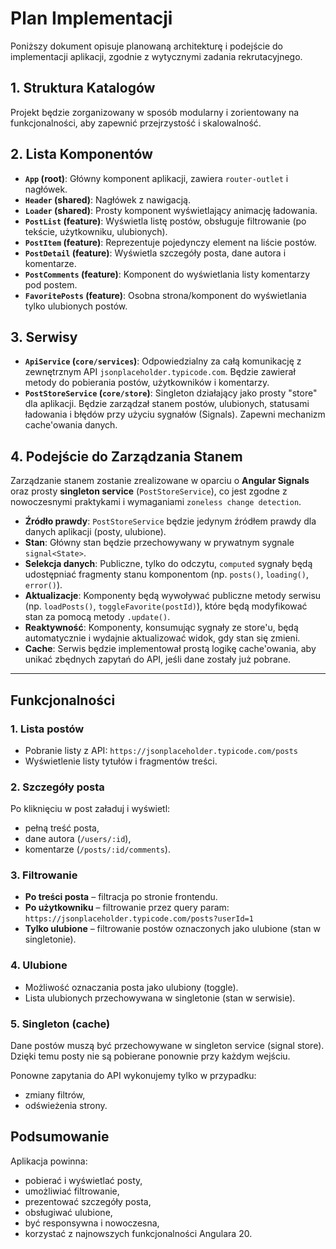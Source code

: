 # Plan Implementacji

Poniższy dokument opisuje planowaną architekturę i podejście do implementacji aplikacji, zgodnie z wytycznymi zadania rekrutacyjnego.

## 1. Struktura Katalogów

Projekt będzie zorganizowany w sposób modularny i zorientowany na funkcjonalności, aby zapewnić przejrzystość i skalowalność.

## 2. Lista Komponentów

-   **`App` (root)**: Główny komponent aplikacji, zawiera `router-outlet` i nagłówek.
-   **`Header` (shared)**: Nagłówek z nawigacją.
-   **`Loader` (shared)**: Prosty komponent wyświetlający animację ładowania.
-   **`PostList` (feature)**: Wyświetla listę postów, obsługuje filtrowanie (po tekście, użytkowniku, ulubionych).
-   **`PostItem` (feature)**: Reprezentuje pojedynczy element na liście postów.
-   **`PostDetail` (feature)**: Wyświetla szczegóły posta, dane autora i komentarze.
-   **`PostComments` (feature)**: Komponent do wyświetlania listy komentarzy pod postem.
-   **`FavoritePosts` (feature)**: Osobna strona/komponent do wyświetlania tylko ulubionych postów.

## 3. Serwisy

-   **`ApiService` (`core/services`)**: Odpowiedzialny za całą komunikację z zewnętrznym API `jsonplaceholder.typicode.com`. Będzie zawierał metody do pobierania postów, użytkowników i komentarzy.
-   **`PostStoreService` (`core/store`)**: Singleton działający jako prosty "store" dla aplikacji. Będzie zarządzał stanem postów, ulubionych, statusami ładowania i błędów przy użyciu sygnałów (Signals). Zapewni mechanizm cache'owania danych.

## 4. Podejście do Zarządzania Stanem

Zarządzanie stanem zostanie zrealizowane w oparciu o **Angular Signals** oraz prosty **singleton service** (`PostStoreService`), co jest zgodne z nowoczesnymi praktykami i wymaganiami `zoneless change detection`.

-   **Źródło prawdy**: `PostStoreService` będzie jedynym źródłem prawdy dla danych aplikacji (posty, ulubione).
-   **Stan**: Główny stan będzie przechowywany w prywatnym sygnale `signal<State>`.
-   **Selekcja danych**: Publiczne, tylko do odczytu, `computed` sygnały będą udostępniać fragmenty stanu komponentom (np. `posts()`, `loading()`, `error()`).
-   **Aktualizacje**: Komponenty będą wywoływać publiczne metody serwisu (np. `loadPosts()`, `toggleFavorite(postId)`), które będą modyfikować stan za pomocą metody `.update()`.
-   **Reaktywność**: Komponenty, konsumując sygnały ze store'u, będą automatycznie i wydajnie aktualizować widok, gdy stan się zmieni.
-   **Cache**: Serwis będzie implementował prostą logikę cache'owania, aby unikać zbędnych zapytań do API, jeśli dane zostały już pobrane.

---

## Funkcjonalności

### 1. Lista postów
- Pobranie listy z API:
  `https://jsonplaceholder.typicode.com/posts`
- Wyświetlenie listy tytułów i fragmentów treści.

### 2. Szczegóły posta
Po kliknięciu w post załaduj i wyświetl:
- pełną treść posta,
- dane autora (`/users/:id`),
- komentarze (`/posts/:id/comments`).

### 3. Filtrowanie
- **Po treści posta** – filtracja po stronie frontendu.
- **Po użytkowniku** – filtrowanie przez query param:
  `https://jsonplaceholder.typicode.com/posts?userId=1`
- **Tylko ulubione** – filtrowanie postów oznaczonych jako ulubione (stan w singletonie).

### 4. Ulubione
- Możliwość oznaczania posta jako ulubiony (toggle).
- Lista ulubionych przechowywana w singletonie (stan w serwisie).

### 5. Singleton (cache)
Dane postów muszą być przechowywane w singleton service (signal store).
Dzięki temu posty nie są pobierane ponownie przy każdym wejściu.

Ponowne zapytania do API wykonujemy tylko w przypadku:
- zmiany filtrów,
- odświeżenia strony.


## Podsumowanie
Aplikacja powinna:
- pobierać i wyświetlać posty,
- umożliwiać filtrowanie,
- prezentować szczegóły posta,
- obsługiwać ulubione,
- być responsywna i nowoczesna,
- korzystać z najnowszych funkcjonalności Angulara 20.
